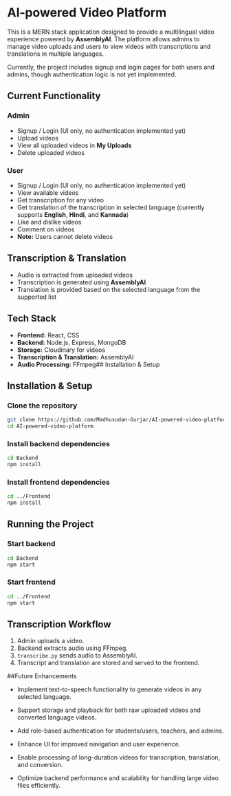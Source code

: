 # AI‑powered Video Platform

This is a MERN stack application designed to provide a multilingual video experience powered by **AssemblyAI**. The platform allows admins to manage video uploads and users to view videos with transcriptions and translations in multiple languages.

Currently, the project includes signup and login pages for both users and admins, though authentication logic is not yet implemented.

## Current Functionality
### Admin
- Signup / Login (UI only, no authentication implemented yet)
- Upload videos
- View all uploaded videos in **My Uploads**
- Delete uploaded videos

### User
- Signup / Login (UI only, no authentication implemented yet)
- View available videos
- Get transcription for any video
- Get translation of the transcription in selected language (currently supports **English**, **Hindi**, and **Kannada**)
- Like and dislike videos
- Comment on videos
- **Note:** Users cannot delete videos

## Transcription & Translation
- Audio is extracted from uploaded videos
- Transcription is generated using **AssemblyAI**
- Translation is provided based on the selected language from the supported list

## Tech Stack
- **Frontend:** React, CSS
- **Backend:** Node.js, Express, MongoDB
- **Storage:** Cloudinary for videos
- **Transcription & Translation:** AssemblyAI
- **Audio Processing:** FFmpeg## Installation & Setup
## Installation & Setup
### Clone the repository
```bash
git clone https://github.com/Madhusudan-Gurjar/AI-powered-video-platform.git
cd AI-powered-video-platform
```

### Install backend dependencies

```bash
cd Backend
npm install
```
### Install frontend dependencies
```bash
cd ../Frontend
npm install
```


## Running the Project


### Start backend
```bash
cd Backend
npm start
```
### Start frontend
```bash
cd ../Frontend
npm start
```


## Transcription Workflow

1. Admin uploads a video.
2. Backend extracts audio using FFmpeg.
3. `transcribe.py` sends audio to AssemblyAI.
4. Transcript and translation are stored and served to the frontend.

##Future Enhancements

- Implement text-to-speech functionality to generate videos in any selected language.

- Support storage and playback for both raw uploaded videos and converted language videos.

- Add role-based authentication for students/users, teachers, and admins.

- Enhance UI for improved navigation and user experience.

- Enable processing of long-duration videos for transcription, translation, and conversion.

- Optimize backend performance and scalability for handling large video files efficiently.

